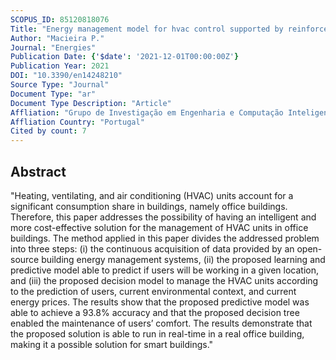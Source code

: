 ```yaml
---
SCOPUS_ID: 85120818076
Title: "Energy management model for hvac control supported by reinforcement learning"
Author: "Macieira P."
Journal: "Energies"
Publication Date: {'$date': '2021-12-01T00:00:00Z'}
Publication Year: 2021
DOI: "10.3390/en14248210"
Source Type: "Journal"
Document Type: "ar"
Document Type Description: "Article"
Affliation: "Grupo de Investigação em Engenharia e Computação Inteligente para a Inovação e o Desenvolvimento"
Affliation Country: "Portugal"
Cited by count: 7
---
```


## Abstract
"Heating, ventilating, and air conditioning (HVAC) units account for a significant consumption share in buildings, namely office buildings. Therefore, this paper addresses the possibility of having an intelligent and more cost-effective solution for the management of HVAC units in office buildings. The method applied in this paper divides the addressed problem into three steps: (i) the continuous acquisition of data provided by an open-source building energy management systems, (ii) the proposed learning and predictive model able to predict if users will be working in a given location, and (iii) the proposed decision model to manage the HVAC units according to the prediction of users, current environmental context, and current energy prices. The results show that the proposed predictive model was able to achieve a 93.8% accuracy and that the proposed decision tree enabled the maintenance of users’ comfort. The results demonstrate that the proposed solution is able to run in real-time in a real office building, making it a possible solution for smart buildings."
